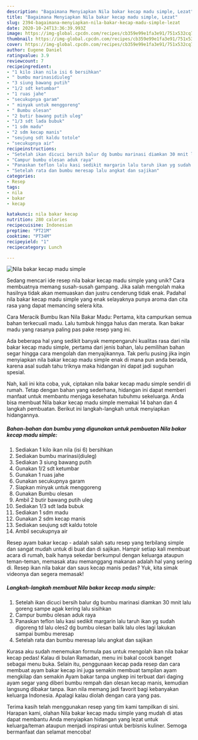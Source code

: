 ```yaml
---
description: "Bagaimana Menyiapkan Nila bakar kecap madu simple, Lezat"
title: "Bagaimana Menyiapkan Nila bakar kecap madu simple, Lezat"
slug: 2394-bagaimana-menyiapkan-nila-bakar-kecap-madu-simple-lezat
date: 2020-10-24T13:36:39.993Z
image: https://img-global.cpcdn.com/recipes/cb359e99e1fa3e91/751x532cq70/nila-bakar-kecap-madu-simple-foto-resep-utama.jpg
thumbnail: https://img-global.cpcdn.com/recipes/cb359e99e1fa3e91/751x532cq70/nila-bakar-kecap-madu-simple-foto-resep-utama.jpg
cover: https://img-global.cpcdn.com/recipes/cb359e99e1fa3e91/751x532cq70/nila-bakar-kecap-madu-simple-foto-resep-utama.jpg
author: Eugene Daniel
ratingvalue: 3.9
reviewcount: 7
recipeingredient:
- "1 kilo ikan nila isi 6 bersihkan"
- " bumbu marinasidiuleg"
- "3 siung bawang putih"
- "1/2 sdt ketumbar"
- "1 ruas jahe"
- "secukupnya garam"
- " minyak untuk menggoreng"
- " Bumbu olesan"
- "2 butir bawang putih uleg"
- "1/3 sdt lada bubuk"
- "1 sdm madu"
- "2 sdm kecap manis"
- "seujung sdt kaldu totole"
- "secukupnya air"
recipeinstructions:
- "Setelah ikan dicuci bersih balur dg bumbu marinasi diamkan 30 mnit lalu goreng sampe agak kering lalu sisihkan"
- "Campur bumbu olesan aduk raya"
- "Panaskan teflon lalu kasi sedikit margarin lalu taruh ikan yg sudah digoreng td lalu oles2 dg bumbu olesan balik lalu oles lagi lakukan sampai bumbu meresap"
- "Setelah rata dan bumbu meresap lalu angkat dan sajikan"
categories:
- Resep
tags:
- nila
- bakar
- kecap

katakunci: nila bakar kecap 
nutrition: 280 calories
recipecuisine: Indonesian
preptime: "PT21M"
cooktime: "PT34M"
recipeyield: "1"
recipecategory: Lunch

---
```



![Nila bakar kecap madu simple](https://img-global.cpcdn.com/recipes/cb359e99e1fa3e91/751x532cq70/nila-bakar-kecap-madu-simple-foto-resep-utama.jpg)

Sedang mencari ide resep nila bakar kecap madu simple yang unik? Cara membuatnya memang susah-susah gampang. Jika salah mengolah maka hasilnya tidak akan memuaskan dan justru cenderung tidak enak. Padahal nila bakar kecap madu simple yang enak selayaknya punya aroma dan cita rasa yang dapat memancing selera kita.

Cara Meracik Bumbu Ikan Nila Bakar Madu: Pertama, kita campurkan semua bahan terkecuali madu. Lalu tumbuk hingga halus dan merata. Ikan bakar madu yang rasanya paling pas pake resep yang ini.

Ada beberapa hal yang sedikit banyak mempengaruhi kualitas rasa dari nila bakar kecap madu simple, pertama dari jenis bahan, lalu pemilihan bahan segar hingga cara mengolah dan menyajikannya. Tak perlu pusing jika ingin menyiapkan nila bakar kecap madu simple enak di mana pun anda berada, karena asal sudah tahu triknya maka hidangan ini dapat jadi suguhan spesial.


Nah, kali ini kita coba, yuk, ciptakan nila bakar kecap madu simple sendiri di rumah. Tetap dengan bahan yang sederhana, hidangan ini dapat memberi manfaat untuk membantu menjaga kesehatan tubuhmu sekeluarga. Anda bisa membuat Nila bakar kecap madu simple memakai 14 bahan dan 4 langkah pembuatan. Berikut ini langkah-langkah untuk menyiapkan hidangannya.

<!--inarticleads1-->

##### Bahan-bahan dan bumbu yang digunakan untuk pembuatan Nila bakar kecap madu simple:

1. Sediakan 1 kilo ikan nila (isi 6) bersihkan
1. Sediakan  bumbu marinasi(diuleg)
1. Sediakan 3 siung bawang putih
1. Gunakan 1/2 sdt ketumbar
1. Gunakan 1 ruas jahe
1. Gunakan secukupnya garam
1. Siapkan  minyak untuk menggoreng
1. Gunakan  Bumbu olesan
1. Ambil 2 butir bawang putih uleg
1. Sediakan 1/3 sdt lada bubuk
1. Sediakan 1 sdm madu
1. Gunakan 2 sdm kecap manis
1. Sediakan seujung sdt kaldu totole
1. Ambil secukupnya air


Resep ayam bakar kecap - adalah salah satu resep yang terbilang simple dan sangat mudah untuk di buat dan di sajikan. Hampir setiap kali membuat acara di rumah, baik hanya sekedar berkumpul dengan keluarga ataupun teman-teman, memasak atau memanggang makanan adalah hal yang sering di. Resep ikan nila bakar dan saus kecap manis pedas? Yuk, kita simak videonya dan segera memasak! 

<!--inarticleads2-->

##### Langkah-langkah membuat Nila bakar kecap madu simple:

1. Setelah ikan dicuci bersih balur dg bumbu marinasi diamkan 30 mnit lalu goreng sampe agak kering lalu sisihkan
1. Campur bumbu olesan aduk raya
1. Panaskan teflon lalu kasi sedikit margarin lalu taruh ikan yg sudah digoreng td lalu oles2 dg bumbu olesan balik lalu oles lagi lakukan sampai bumbu meresap
1. Setelah rata dan bumbu meresap lalu angkat dan sajikan


Kurasa aku sudah menemukan formula pas untuk mengolah ikan nila bakar kecap pedas! Kalau di bulan Ramadan, menu ini bakal cocok banget sebagai menu buka. Selain itu, penggunaan kecap pada resep dan cara membuat ayam bakar kecap ini juga semakin membuat tampilan ayam mengkilap dan semakin Ayam bakar tanpa ungkep ini terbuat dari daging ayam segar yang diberi bumbu rempah dan olesan kecap manis, kemudian langsung dibakar tanpa. Ikan nila memang jadi favorit bagi kebanyakan keluarga Indonesia. Apalagi kalau diolah dengan cara yang pas. 

Terima kasih telah menggunakan resep yang tim kami tampilkan di sini. Harapan kami, olahan Nila bakar kecap madu simple yang mudah di atas dapat membantu Anda menyiapkan hidangan yang lezat untuk keluarga/teman ataupun menjadi inspirasi untuk berbisnis kuliner. Semoga bermanfaat dan selamat mencoba!
